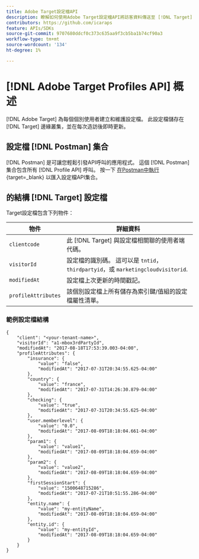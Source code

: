 ```yaml
---
title: Adobe Target設定檔API
description: 瞭解如何使用Adobe Target設定檔API將訪客資料傳送至 [!DNL Target].
contributors: https://github.com/icaraps
feature: APIs/SDKs
source-git-commit: 9707680ddcf0c373c635aa9f3cb5ba1b74cf90a3
workflow-type: tm+mt
source-wordcount: '134'
ht-degree: 1%

---
```


# [!DNL Adobe Target Profiles API] 概述

[!DNL Adobe Target] 為每個個別使用者建立和維護設定檔。 此設定檔儲存在 [!DNL Target] 邊緣叢集，並在每次造訪後即時更新。

## 設定檔 [!DNL Postman] 集合

[!DNL Postman] 是可讓您輕鬆引發API呼叫的應用程式。 這個 [!DNL Postman] 集合包含所有 [!DNL Profile API] 呼叫。 按一下 [在Postman中執行](https://www.getpostman.com/collections/ec7376f9028977ccaa99){target=_blank} 以匯入設定檔API集合。

## 的結構 [!DNL Target] 設定檔

Target設定檔包含下列物件：

| 物件 | 詳細資料 |
| --- | --- |
| `clientcode` | 此 [!DNL Target] 與設定檔相關聯的使用者端代碼。 |
| `visitorId` | 設定檔的識別碼。 這可以是 `tntid`， `thirdpartyid`，或 `marketingcloudvisitorid`. |
| `modifiedAt` | 設定檔上次更新的時間戳記。 |
| `profileAttributes` | 該個別設定檔上所有儲存為索引鍵/值組的設定檔屬性清單。 |

### 範例設定檔結構

```
{
    "client": "<your-tenant-name>",
    "visitorId": "a1-mbox3rdPartyId",
    "modifiedAt": "2017-08-18T17:53:39.003-04:00",
    "profileAttributes": {
        "insurance": {
            "value": "false",
            "modifiedAt": "2017-07-31T20:34:55.625-04:00"
        },
        "country": {
            "value": "france",
            "modifiedAt": "2017-07-31T14:26:30.879-04:00"
        },
        "checking": {
            "value": "true",
            "modifiedAt": "2017-07-31T20:34:55.625-04:00"
        },
        "user.memberlevel": {
            "value": "0.0",
            "modifiedAt": "2017-08-09T18:18:04.661-04:00"
        },
        "param1": {
            "value": "value1",
            "modifiedAt": "2017-08-09T18:18:04.659-04:00"
        },
        "param2": {
            "value": "value2",
            "modifiedAt": "2017-08-09T18:18:04.659-04:00"
        },
        "firstSessionStart": {
            "value": "1500648715286",
            "modifiedAt": "2017-07-21T10:51:55.286-04:00"
        },
        "entity.name": {
            "value": "my-entityName",
            "modifiedAt": "2017-08-09T18:18:04.659-04:00"
        },
        "entity.id": {
            "value": "my-entityId",
            "modifiedAt": "2017-08-09T18:18:04.659-04:00"
        }
    }
}
```
